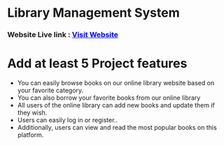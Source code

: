 
<h1>Library Management System</h1>
<h3>Website Live link :  <a style="color: blue;" href="https://stalwart-taffy-26a749.netlify.app/" class="blue-link">Visit Website</a> </h3>


<h1>Add at least 5 Project features</h1>
<ul>
    <li>You can easily browse books on our online library website based on your favorite category.</li>
    <li>You can also borrow your favorite books from our online library</li>
    <li>All users of the online library can add new books and update them if they wish.</li>
    <li>Users can easily log in or register..</li>
    <li>Additionally, users can view and read the most popular books on this platform.</li>
</ul>

